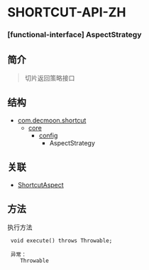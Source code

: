 # SHORTCUT-API-ZH

### [functional-interface] AspectStrategy


简介
-
> 切片返回策略接口


结构
-
+ [com.decmoon.shortcut](API-zh.md)
    + [core](package-core-zh.md)
        + [config](package-config-zh.md)
            + AspectStrategy
            
关联
-
+ [ShortcutAspect](class-ShortcutAspect-zh.md)

方法
-
执行方法
````
 void execute() throws Throwable;
 
 异常：
    Throwable
````